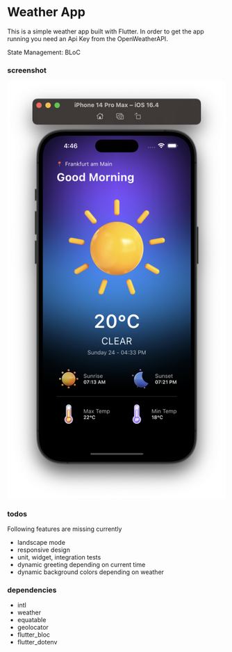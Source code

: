 # Weather App

This is a simple weather app built with Flutter. In order to get the app running you need an Api Key from the OpenWeatherAPI.

State Management: BLoC

### screenshot

![iOS screenshot](screenshot_ios.png)

### todos

Following features are missing currently

- landscape mode
- responsive design
- unit, widget, integration tests
- dynamic greeting depending on current time
- dynamic background colors depending on weather

### dependencies

- intl 
- weather
- equatable
- geolocator
- flutter_bloc
- flutter_dotenv
